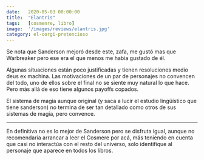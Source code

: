 ```yaml
---
date:   2020-05-03 00:00:00
title:  "Elantris"
tags:   [cosmenre, libro]
image:  '/images/reviews/elantris.jpg'
category: el-corgi-pretencioso
---
```

Se nota que Sanderson mejoró desde este, zafa, me gustó mas que Warbreaker pero ese era el que menos me había gustado de él.

Algunas situaciones están poco justificadas y tienen resoluciones medio deus ex machina. Las motivaciones de un par de personajes no convencen del todo, uno de ellos sobre el final no se siente muy natural lo que hace. Pero más allá de eso tiene algunos payoffs copados.

El sistema de magia aunque original (y saca a lucir el estudio lingüístico que tiene sanderson) no termina de ser tan detallado como otros de sus sistemas de magia, pero convence.

<hr>

En definitiva no es lo mejor de Sanderson pero se disfruta igual, aunque no recomendaría arrancar a leer el Cosmere por acá, más teniendo en cuenta que casi no interactúa con el resto del universo, solo identifique al personaje que aparece en todos los libros.
